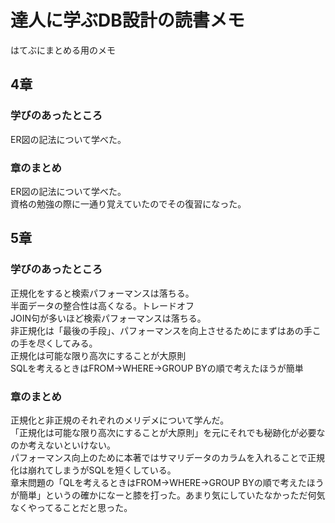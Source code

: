 # 達人に学ぶDB設計の読書メモ
はてぶにまとめる用のメモ

## 4章
### 学びのあったところ
ER図の記法について学べた。   

### 章のまとめ
ER図の記法について学べた。   
資格の勉強の際に一通り覚えていたのでその復習になった。   

## 5章
### 学びのあったところ
正規化をすると検索パフォーマンスは落ちる。   
半面データの整合性は高くなる。トレードオフ   
JOIN句が多いほど検索パフォーマンスは落ちる。   
非正規化は「最後の手段」、パフォーマンスを向上させるためにまずはあの手この手を尽くしてみる。   
正規化は可能な限り高次にすることが大原則     
SQLを考えるときはFROM→WHERE→GROUP BYの順で考えたほうが簡単   

### 章のまとめ
正規化と非正規のそれぞれのメリデメについて学んだ。   
「正規化は可能な限り高次にすることが大原則」を元にそれでも秘跡化が必要なのか考えないといけない。   
パフォーマンス向上のために本著ではサマリデータのカラムを入れることで正規化は崩れてしまうがSQLを短くしている。   
章末問題の「QLを考えるときはFROM→WHERE→GROUP BYの順で考えたほうが簡単」というの確かになーと膝を打った。あまり気にしていたなかっただ何気なくやってることだと思った。   

